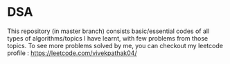 # DSA
This repository (in master branch) consists basic/essential codes of all types of algorithms/topics I have learnt, with few problems from those topics. To see more problems solved by me, you can checkout my leetcode profile : https://leetcode.com/vivekpathak04/ 
